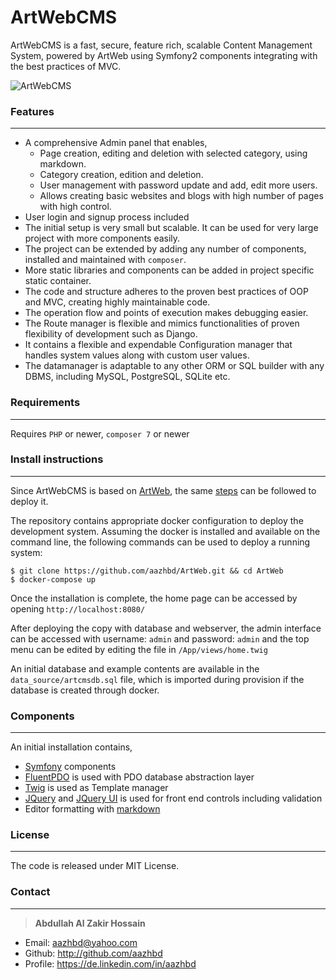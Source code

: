 # ArtWebCMS

ArtWebCMS is a fast, secure, feature rich, scalable Content Management System, powered by ArtWeb using Symfony2 components integrating with the best practices of MVC.

![ArtWebCMS](http://www.articulatedlogic.com/media/images/artwebcms.height-320.png)

### Features
------------

 - A comprehensive Admin panel that enables,
     - Page creation, editing and deletion with selected category, using markdown.
     - Category creation, edition and deletion.
     - User management with password update and add, edit more users.
     - Allows creating basic websites and blogs with high number of pages with high control.
 - User login and signup process included
 - The initial setup is very small but scalable. It can be used for very large project with more components easily.
 - The project can be extended by adding any number of components, installed and maintained with ```composer```.
 - More static libraries and components can be added in project specific static container.
 - The code and structure adheres to the proven best practices of OOP and MVC, creating highly maintainable code.
 - The operation flow and points of execution makes debugging easier.
 - The Route manager is flexible and mimics functionalities of proven flexibility of development such as Django.
 - It contains a flexible and expendable Configuration manager that handles system values along with custom user values.
 - The datamanager is adaptable to any other ORM or SQL builder with any DBMS, including MySQL, PostgreSQL, SQLite etc.

### Requirements
----------------

Requires `PHP` or newer, `composer 7` or newer

### Install instructions
------------------------

Since ArtWebCMS is based on [ArtWeb](http://articulatedlogic.com/a/artweb/), the same [steps](http://articulatedlogic.com/a/artweb/) can be followed to deploy it.

The repository contains appropriate docker configuration to deploy the development system.
Assuming the docker is installed and available on the command line, the following commands can be used
to deploy a running system:

```console
$ git clone https://github.com/aazhbd/ArtWeb.git && cd ArtWeb
$ docker-compose up
```

Once the installation is complete, the home page can be accessed by opening ```http://localhost:8080/```

After deploying the copy with database and webserver, the admin interface can be accessed with
 username: `admin` and password: `admin` and the top menu can be edited by editing the file in `/App/views/home.twig`

An initial database and example contents are available in the ```data_source/artcmsdb.sql``` file, which is imported during provision if the database is created through docker.

### Components
--------------

An initial installation contains,

 - [Symfony](https://symfony.com/) components
 - [FluentPDO](https://github.com/envms/fluentpdo) is used with PDO database abstraction layer
 - [Twig](http://twig.sensiolabs.org/) is used as Template manager
 - [JQuery](https://jquery.com/) and [JQuery UI](https://jqueryui.com/) is used for front end controls including validation
 - Editor formatting with [markdown](https://simplemde.com/)

### License
-----------

The code is released under MIT License.


### Contact
-----------

> **Abdullah Al Zakir Hossain**

- Email:   <aazhbd@yahoo.com>
- Github:   <http://github.com/aazhbd>
- Profile:   <https://de.linkedin.com/in/aazhbd>
